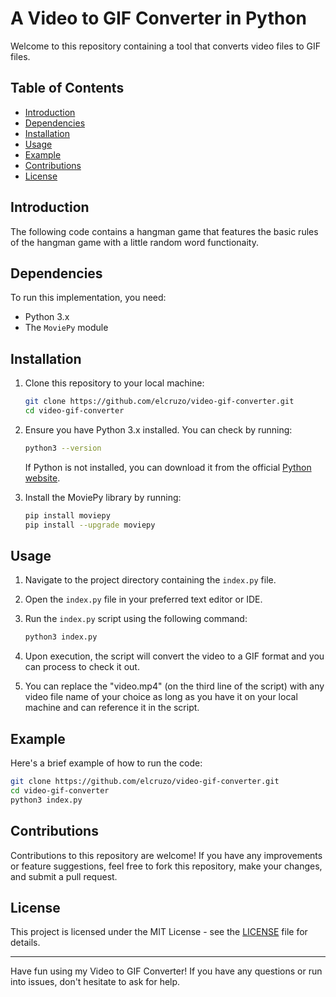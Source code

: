 # A Video to GIF Converter in Python

Welcome to this repository containing a tool that converts video files to GIF files.

## Table of Contents

- [Introduction](#introduction)
- [Dependencies](#dependencies)
- [Installation](#installation)
- [Usage](#usage)
- [Example](#example)
- [Contributions](#contributions)
- [License](#license)

## Introduction

The following code contains a hangman game that features the basic rules of the hangman game with a little random word functionaity.

## Dependencies

To run this implementation, you need:

- Python 3.x
- The `MoviePy` module

## Installation

1. Clone this repository to your local machine:

   ```bash
   git clone https://github.com/elcruzo/video-gif-converter.git
   cd video-gif-converter
   ```

2. Ensure you have Python 3.x installed. You can check by running:

   ```bash
   python3 --version
   ```

   If Python is not installed, you can download it from the official [Python website](https://www.python.org/downloads/).

3. Install the MoviePy library by running:
    ```bash
   pip install moviepy
   pip install --upgrade moviepy
   ```

## Usage

1. Navigate to the project directory containing the `index.py` file.

2. Open the `index.py` file in your preferred text editor or IDE.

3. Run the `index.py` script using the following command:

   ```bash
   python3 index.py
   ```

6. Upon execution, the script will convert the video to a GIF format and you can process to check it out.

7. You can replace the "video.mp4" (on the third line of the script) with any video file name of your choice as long as you have it on your local machine and can reference it in the script.

## Example

Here's a brief example of how to run the code:

```bash
git clone https://github.com/elcruzo/video-gif-converter.git
cd video-gif-converter
python3 index.py
```

## Contributions

Contributions to this repository are welcome! If you have any improvements or feature suggestions, feel free to fork this repository, make your changes, and submit a pull request.

## License

This project is licensed under the MIT License - see the [LICENSE](LICENSE) file for details.

---

Have fun using my Video to GIF Converter! If you have any questions or run into issues, don't hesitate to ask for help.


